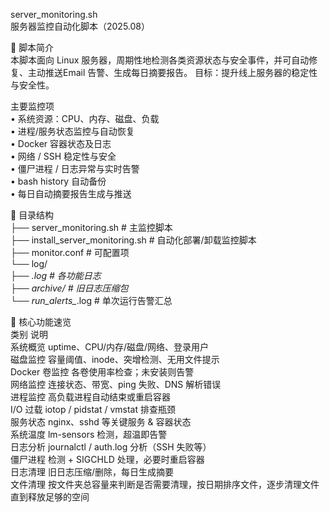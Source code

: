 server_monitoring.sh  
服务器监控自动化脚本（2025.08）

📌 脚本简介  
本脚本面向 Linux 服务器，周期性地检测各类资源状态与安全事件，并可自动修复、主动推送Email 告警、生成每日摘要报告。
目标：提升线上服务器的稳定性与安全性。

主要监控项  
• 系统资源：CPU、内存、磁盘、负载  
• 进程/服务状态监控与自动恢复  
• Docker 容器状态及日志  
• 网络 / SSH 稳定性与安全  
• 僵尸进程 / 日志异常与实时告警  
• bash history 自动备份  
• 每日自动摘要报告生成与推送  

📂 目录结构  
├── server_monitoring.sh               # 主监控脚本  
├── install_server_monitoring.sh       # 自动化部署/卸载监控脚本  
├── monitor.conf                       # 可配置项          
└── log/  
    ├── *.log                          # 各功能日志  
    ├── archive/                       # 旧日志压缩包  
    └── run_alerts_*.log               # 单次运行告警汇总  

🔧 核心功能速览  
类别            说明  
系统概览        uptime、CPU/内存/磁盘/网络、登录用户  
磁盘监控        容量阈值、inode、突增检测、无用文件提示  
Docker 卷监控   各卷使用率检查；未安装则告警  
网络监控        连接状态、带宽、ping 失败、DNS 解析错误  
进程监控        高负载进程自动结束或重启容器  
I/O 过载        iotop / pidstat / vmstat 排查瓶颈  
服务状态        nginx、sshd 等关键服务 & 容器状态  
系统温度        lm-sensors 检测，超温即告警  
日志分析        journalctl / auth.log 分析（SSH 失败等）  
僵尸进程        检测 + SIGCHLD 处理，必要时重启容器   
日志清理        旧日志压缩/删除，每日生成摘要   
文件清理        按文件夹总容量来判断是否需要清理，按日期排序文件，逐步清理文件直到释放足够的空间

